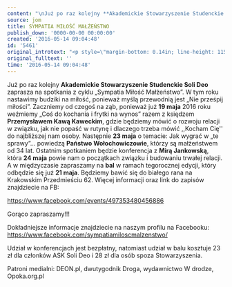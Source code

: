 ```yaml
---
content: "\nJuż po raz kolejny **Akademickie Stowarzyszenie Studenckie Soli Deo** zaprasza na spotkania z cyklu „Sympatia Miłość Małżeństwo”. W tym roku nastawimy budziki na miłość, ponieważ myślą przewodnią jest „Nie prześpij miłości”. Zaczniemy od czegoś na ząb, ponieważ już **19 maja** 2016 roku weźmiemy „Coś do kochania i frytki na wynos” razem z księdzem **Przemysławem Kawą Kaweckim**, gdzie będziemy mówić o rozwoju relacji w związku, jak nie popaść w rutynę i dlaczego trzeba mówić ,,Kocham Cię'' do najbliższej nam osoby. Następnie **23 maja** o temacie: Jak wygrać w „te sprawy”… powiedzą **Państwo Wołochowiczowie**, którzy są małżeństwem od 34 lat. Ostatnim spotkaniem będzie konferencja z **Mirą Jankowską**, która **24 maja** powie nam o początkach związku i budowaniu trwałej relacji. A w międzyczasie zapraszamy na **bal** w ramach tegorocznej edycji, który odbędzie się już **21 maja**. Będziemy bawić się do białego rana na Krakowskim Przedmieściu 62. Więcej informacji oraz link do zapisów znajdziecie na FB:\n\r\n\nhttps://www.facebook.com/events/497353480456886\n\r\n\nGorąco zapraszamy!!!\n\r\n Dokładniejsze informacje znajdziecie na naszym profilu na Facebooku:\n https://www.facebook.com/sympatiamiloscmalzenstwo/\n \n Udział w konferencjach jest bezpłatny, natomiast udział w balu kosztuje 23 zł dla członków ASK Soli Deo i 28 zł dla osób spoza Stowarzyszenia.\n \n Patroni medialni: DEON.pl, dwutygodnik Droga, wydawnictwo W drodze, Opoka.org.pl\n"
source: jom
title: SYMPATIA MIŁOŚĆ MAŁŻEŃSTWO
publish_down: '0000-00-00 00:00:00'
created: '2016-05-14 09:04:48'
id: '5461'
original_introtext: "<p style=\"margin-bottom: 0.14in; line-height: 115%;\">Już po raz kolejny <strong>Akademickie Stowarzyszenie Studenckie Soli Deo</strong> zaprasza na spotkania z cyklu „Sympatia Miłość Małżeństwo”. W tym roku nastawimy budziki na miłość, ponieważ myślą przewodnią jest „Nie prześpij miłości”. Zaczniemy od czegoś na ząb, ponieważ już <strong>19 maja</strong> 2016 roku weźmiemy „Coś do kochania i frytki na wynos” razem z księdzem <strong>Przemysławem Kawą Kaweckim</strong>, gdzie będziemy mówić o rozwoju relacji w związku, jak nie popaść w rutynę i dlaczego trzeba mówić ,,Kocham Cię'' do najbliższej nam osoby. Następnie <strong>23 maja</strong> o temacie: Jak wygrać w „te sprawy”… powiedzą <strong>Państwo Wołochowiczowie</strong>, którzy są małżeństwem od 34 lat. Ostatnim spotkaniem będzie konferencja z <strong>Mirą Jankowską</strong>, która <strong>24 maja</strong> powie nam o początkach związku i budowaniu trwałej relacji. A w międzyczasie zapraszamy na <strong>bal</strong> w ramach tegorocznej edycji, który odbędzie się już <strong>21 maja</strong>. Będziemy bawić się do białego rana na Krakowskim Przedmieściu 62. Więcej informacji oraz link do zapisów znajdziecie na FB:</p>\r\n<p style=\"margin-bottom: 0in; line-height: 115%;\" align=\"justify\">https://www.facebook.com/events/497353480456886</p>\r\n<p style=\"margin-bottom: 0in; line-height: 115%;\" align=\"justify\"><span style=\"line-height: 115%; font-size: 12.16px;\">Gorąco zapraszamy!!!</span></p>\r\n<p style=\"margin-bottom: 0.14in; line-height: 115%;\"><br /> Dokładniejsze informacje znajdziecie na naszym profilu na Facebooku:<br /> https://www.facebook.com/sympatiamiloscmalzenstwo/<br /> <br /> Udział w konferencjach jest bezpłatny, natomiast udział w balu kosztuje 23 zł dla członków ASK Soli Deo i 28 zł dla osób spoza Stowarzyszenia.<br /> <br /> Patroni medialni: DEON.pl, dwutygodnik Droga, wydawnictwo W drodze, Opoka.org.pl</p>"
original_fulltext: ''
time: '2016-05-14 09:04:48'
---
```

Już po raz kolejny **Akademickie Stowarzyszenie Studenckie Soli Deo** zaprasza na spotkania z cyklu „Sympatia Miłość Małżeństwo”. W tym roku nastawimy budziki na miłość, ponieważ myślą przewodnią jest „Nie prześpij miłości”. Zaczniemy od czegoś na ząb, ponieważ już **19 maja** 2016 roku weźmiemy „Coś do kochania i frytki na wynos” razem z księdzem **Przemysławem Kawą Kaweckim**, gdzie będziemy mówić o rozwoju relacji w związku, jak nie popaść w rutynę i dlaczego trzeba mówić ,,Kocham Cię'' do najbliższej nam osoby. Następnie **23 maja** o temacie: Jak wygrać w „te sprawy”… powiedzą **Państwo Wołochowiczowie**, którzy są małżeństwem od 34 lat. Ostatnim spotkaniem będzie konferencja z **Mirą Jankowską**, która **24 maja** powie nam o początkach związku i budowaniu trwałej relacji. A w międzyczasie zapraszamy na **bal** w ramach tegorocznej edycji, który odbędzie się już **21 maja**. Będziemy bawić się do białego rana na Krakowskim Przedmieściu 62. Więcej informacji oraz link do zapisów znajdziecie na FB:


https://www.facebook.com/events/497353480456886


Gorąco zapraszamy!!!

 Dokładniejsze informacje znajdziecie na naszym profilu na Facebooku:
 https://www.facebook.com/sympatiamiloscmalzenstwo/
 
 Udział w konferencjach jest bezpłatny, natomiast udział w balu kosztuje 23 zł dla członków ASK Soli Deo i 28 zł dla osób spoza Stowarzyszenia.
 
 Patroni medialni: DEON.pl, dwutygodnik Droga, wydawnictwo W drodze, Opoka.org.pl


<!--{{json:{"created_date":"2016-05-14 09:04:48","publish_down":"0000-00-00 00:00:00","id":"5461"}}}-->